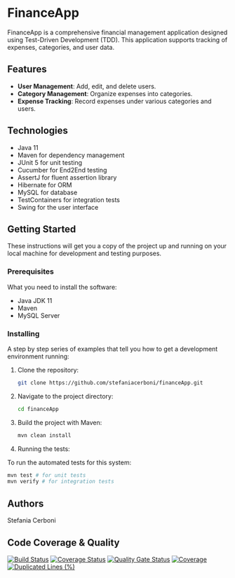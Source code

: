 # FinanceApp

FinanceApp is a comprehensive financial management application designed using Test-Driven Development (TDD). This application supports tracking of expenses, categories, and user data.

## Features

- **User Management**: Add, edit, and delete users.
- **Category Management**: Organize expenses into categories.
- **Expense Tracking**: Record expenses under various categories and users.

## Technologies

- Java 11
- Maven for dependency management
- JUnit 5 for unit testing
- Cucumber for End2End testing
- AssertJ for fluent assertion library
- Hibernate for ORM
- MySQL for database
- TestContainers for integration tests
- Swing for the user interface


## Getting Started

These instructions will get you a copy of the project up and running on your local machine for development and testing purposes.

### Prerequisites

What you need to install the software:

- Java JDK 11
- Maven
- MySQL Server

### Installing

A step by step series of examples that tell you how to get a development environment running:

1. Clone the repository:
   ```bash
   git clone https://github.com/stefaniacerboni/financeApp.git
   ```
  
2. Navigate to the project directory:
   ```bash
   cd financeApp
   ```

3. Build the project with Maven:
   ```bash
   mvn clean install
   ```

4. Running the tests:
   
To run the automated tests for this system:

```bash
mvn test # for unit tests
mvn verify # for integration tests
```

## Authors
Stefania Cerboni 

## Code Coverage & Quality

[![Build Status](https://github.com/stefaniacerboni/financeApp/actions/workflows/maven.yml/badge.svg)](https://github.com/stefaniacerboni/financeApp/actions)
[![Coverage Status](https://coveralls.io/repos/github/stefaniacerboni/financeApp/badge.svg?branch=main)](https://coveralls.io/github/stefaniacerboni/financeApp?branch=main)
[![Quality Gate Status](https://sonarcloud.io/api/project_badges/measure?project=stefaniacerboni_financeApp&metric=alert_status)](https://sonarcloud.io/summary/new_code?id=stefaniacerboni_financeApp)
[![Coverage](https://sonarcloud.io/api/project_badges/measure?project=stefaniacerboni_financeApp&metric=coverage)](https://sonarcloud.io/summary/new_code?id=stefaniacerboni_financeApp)
[![Duplicated Lines (%)](https://sonarcloud.io/api/project_badges/measure?project=stefaniacerboni_financeApp&metric=duplicated_lines_density)](https://sonarcloud.io/summary/new_code?id=stefaniacerboni_financeApp)

